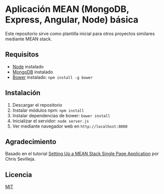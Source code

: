 # Aplicación MEAN (MongoDB, Express, Angular, Node) básica

Este repositorio sirve como plantilla inicial para otros proyectos similares mediante MEAN stack.

## Requisitos
- [Node](https://nodejs.org) instalado
- [MongoDB](https://www.mongodb.org/) instalado
- [Bower](http://bower.io/) instalado: ``npm install -g bower``

## Instalación
1. Descargar el repositorio
2. Instalar módulos npm: `npm install`
3. Instalar dependencias de bower: `bower install`
4. Inicializar el servidor: `node server.js`
5. Ver mediante navegador web en `http://localhost:8080`

## Agradecimiento

Basado en el tutorial [Setting Up a MEAN Stack Single Page Application](https://scotch.io/tutorials/setting-up-a-mean-stack-single-page-application) por Chris Sevilleja.

## Licencia

[MIT](./LICENSE.md)